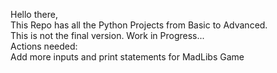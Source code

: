 Hello there,
<br>
This Repo has all the Python Projects from Basic to Advanced.
<br>
This is not the final version. Work in Progress...
<br>
Actions needed: <br>
Add more inputs and print statements for MadLibs Game <br>